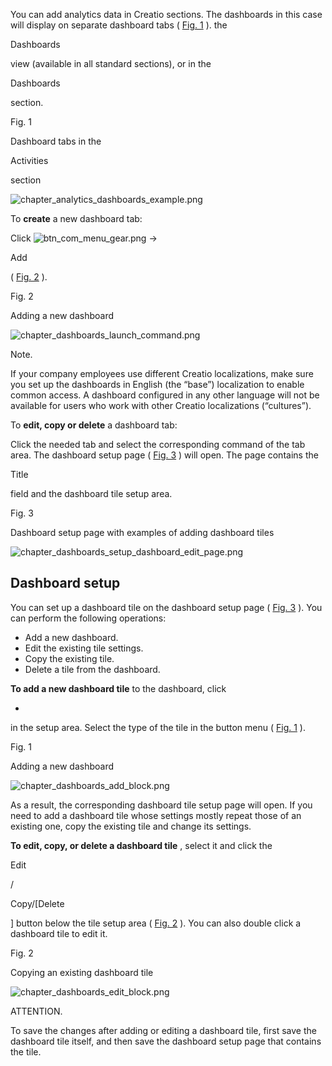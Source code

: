 


 You can add analytics data in Creatio sections. The dashboards in this case will display on separate dashboard tabs (
 [Fig. 1](#XREF_77533_207)
 ). the
 
 Dashboards
 
 view (available in all standard sections), or in the
 
 Dashboards
 
 section.
 





 Fig. 1
 

 Dashboard tabs in the
 
 Activities
 
 section
 

![chapter_analytics_dashboards_example.png](/guides/sites/en/files/documentation/user/en/analytics/BPMonlineHelp/analytics_add_in_section/chapter_analytics_dashboards_example.png)



 To
 **create** 
 a new dashboard tab:
 



 Click
 ![btn_com_menu_gear.png](/guides/sites/en/files/documentation/user/en/analytics/BPMonlineHelp/analytics_add_in_section/btn_com_menu_gear.png)
 →
 
 Add
 
 (
 [Fig. 2](#XREF_99896_158)
 ).
 





 Fig. 2
 

 Adding a new dashboard
 

![chapter_dashboards_launch_command.png](/guides/sites/en/files/documentation/user/en/analytics/BPMonlineHelp/analytics_add_in_section/chapter_dashboards_launch_command.png)





 Note.
 
 If your company employees use different Creatio localizations, make sure you set up the dashboards in English (the “base”) localization to enable common access. A dashboard configured in any other language will not be available for users who work with other Creatio localizations (“cultures”).
 




 To
 **edit, copy or delete** 
 a dashboard tab:
 



 Click the needed tab and select the corresponding command of the tab area. The dashboard setup page (
 [Fig. 3](#XREF_25678_160)
 ) will open. The page contains the
 
 Title
 
 field and the dashboard tile setup area.
 





 Fig. 3
 

 Dashboard setup page with examples of adding dashboard tiles
 

![chapter_dashboards_setup_dashboard_edit_page.png](/guides/sites/en/files/documentation/user/en/analytics/BPMonlineHelp/analytics_add_in_section/chapter_dashboards_setup_dashboard_edit_page.png)







 Dashboard setup
---------------------



 You can set up a dashboard tile on the dashboard setup page (
 [Fig. 3](#XREF_25678_160)
 ). You can perform the following operations:
 


* Add a new dashboard.
* Edit the existing tile settings.
* Copy the existing tile.
* Delete a tile from the dashboard.



**To add a new dashboard tile** 
 to the dashboard, click
 
 +
 
 in the setup area. Select the type of the tile in the button menu (
 [Fig. 1](#XREF_61007_7_5)
 ).
 





 Fig. 1
 

 Adding a new dashboard
 

![chapter_dashboards_add_block.png](/guides/sites/en/files/documentation/user/en/analytics/BPMonlineHelp/analytics_add_in_section/chapter_dashboards_add_block.png)



 As a result, the corresponding dashboard tile setup page will open. If you need to add a dashboard tile whose settings mostly repeat those of an existing one, copy the existing tile and change its settings.
 



**To edit, copy, or delete a dashboard tile** 
 , select it and click the
 
 Edit
 
 /
 
 Copy/[Delete
 
 ] button below the tile setup area (
 [Fig. 2](#XREF_53416_141)
 ). You can also double click a dashboard tile to edit it.
 





 Fig. 2
 

 Copying an existing dashboard tile
 

![chapter_dashboards_edit_block.png](/guides/sites/en/files/documentation/user/en/analytics/BPMonlineHelp/analytics_add_in_section/chapter_dashboards_edit_block.png)





 ATTENTION.
 
 To save the changes after adding or editing a dashboard tile, first save the dashboard tile itself, and then save the dashboard setup page that contains the tile.
 





